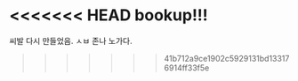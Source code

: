 <<<<<<< HEAD
bookup!!!
=======
씨발 다시 만들었음. ㅅㅂ 존나 노가다.
>>>>>>> 41b712a9ce1902c5929131bd133176914ff33f5e
